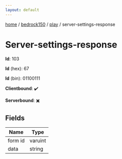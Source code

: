 ```yaml
---
layout: default
---
```


[home](/)  /  [bedrock150](/protocol/bedrock150)  /  [play](/protocol/bedrock150/play)  /  server-settings-response

# Server-settings-response

**Id**: 103

**Id** (hex): 67

**Id** (bin): 01100111

**Clientbound**: ✔️

**Serverbound**: ✖️

## Fields

Name | Type
---|---
form id | varuint
data | string

